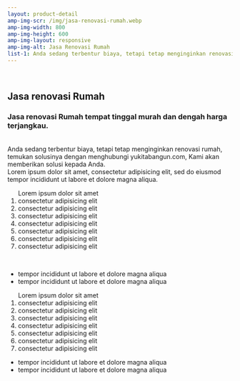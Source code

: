 ```yaml
---
layout: product-detail
amp-img-scr: /img/jasa-renovasi-rumah.webp
amp-img-width: 800
amp-img-height: 600
amp-img-layout: responsive
amp-img-alt: Jasa Renovasi Rumah
list-1: Anda sedang terbentur biaya, tetapi tetap menginginkan renovasi rumah, temukan solusinya dengan menghubungi yukitabangun.com, Kami akan memberikan solusi kepada Anda.
---
```

<section id="advanced-features">
<div class="features-row">
<div class="container">
<div class="row">
<div class="col-12">
<br>
<h2>Jasa renovasi Rumah</h2>
<h3>Jasa renovasi Rumah tempat tinggal murah dan dengah harga terjangkau.</h3>
<amp-img class="advanced-feature-img-right wow fadeInRight" src="/img/jasa-renovasi-rumah.webp" width="800" height="800" layout="responsive" alt="Jasa renovasi Rumah Sangat Memuaskan"></amp-img>
<div class="wow fadeInLeft">
<br>
Anda sedang terbentur biaya, tetapi tetap menginginkan renovasi rumah, temukan solusinya dengan menghubungi yukitabangun.com, Kami akan memberikan solusi kepada Anda.
<br>
Lorem ipsum dolor sit amet, consectetur adipisicing elit, sed do eiusmod
tempor incididunt ut labore et dolore magna aliqua.
<ol type="1">Lorem ipsum dolor sit amet
	<li>consectetur adipisicing elit</li>
	<li>consectetur adipisicing elit</li>
	<li>consectetur adipisicing elit</li>
	<li>consectetur adipisicing elit</li>
	<li>consectetur adipisicing elit</li>
	<li>consectetur adipisicing elit</li>
	<li>consectetur adipisicing elit</li>
</ol>
<br>
<ul>
<li>tempor incididunt ut labore et dolore magna aliqua</li>
<li>tempor incididunt ut labore et dolore magna aliqua</li>
</ul>
</div>
</div>
</div>
</div>
</div>
</section>
<section id="advanced-features">
<div class="features-row section-bg">
<div class="container">
<div class="row">
<div class="col-12">
<amp-youtube class="advanced-feature-img-left wow fadeInRight"
    data-videoid="2LhmG5j6UKs"
    layout="responsive"
    width="525" height="341"></amp-youtube>
<div class="wow fadeInLeft">
<ol type="1">Lorem ipsum dolor sit amet
	<li>consectetur adipisicing elit</li>
	<li>consectetur adipisicing elit</li>
	<li>consectetur adipisicing elit</li>
	<li>consectetur adipisicing elit</li>
	<li>consectetur adipisicing elit</li>
	<li>consectetur adipisicing elit</li>
	<li>consectetur adipisicing elit</li>
</ol>
<ul>
<li>tempor incididunt ut labore et dolore magna aliqua</li>
<li>tempor incididunt ut labore et dolore magna aliqua</li>
</ul>
</div>
</div>
</div>
</div>
</div>
</section>